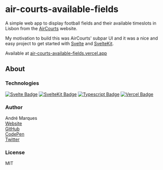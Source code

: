 # air-courts-available-fields  

A simple web app to display football fields and their available timeslots in Lisbon from the [AirCourts](https://www.aircourts.com/) website.

My motivation to build this was AirCourts' subpar UI and it was a nice and easy project to get started with [Svelte](https://svelte.dev/) and [SvelteKit](https://kit.svelte.dev/).

Available at [air-courts-available-fields.vercel.app](https://air-courts-available-fields.vercel.app/)

## About

### Technologies

<a href="https://svelte.dev/" target="_blank">![Svelte Badge](https://img.shields.io/badge/Svelte_v3-%23f1413d?style=for-the-badge&logo=svelte&logoColor=white)</a>
<a href="https://kit.svelte.dev/" target="_blank">![SvelteKit Badge](https://img.shields.io/badge/Svelte_Kit_v1-%23f1413d?style=for-the-badge&logo=svelte&logoColor=white)</a>
<a href="https://www.typescriptlang.org/" target="_blank">![Typescript Badge](https://img.shields.io/badge/TypeScript_v4-007ACC?style=for-the-badge&logo=typescript&logoColor=white)</a>
<a href="https://vercel.com/" target="_blank">![Vercel Badge](https://img.shields.io/badge/vercel-%23000000.svg?style=for-the-badge&logo=vercel&logoColor=white)</a>

### Author

André Marques  
[Website](https://andremarquesdev.com)  
[GitHub](https://github.com/AndreMarquesDev)  
[CodePen](https://codepen.io/AndreMarquesDev)  
[Twitter](https://twitter.com/axxyJS)  

### License

MIT
